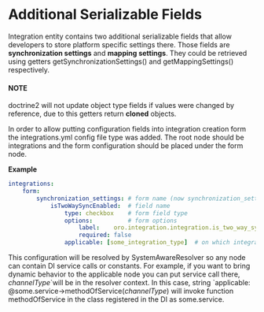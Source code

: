 <a id="dev-integrations-integrations-settings"></a>

# Additional Serializable Fields

Integration entity contains two additional serializable fields that allow developers to store platform specific
settings there. Those fields are **synchronization settings** and **mapping settings**. They could be retrieved using
getters getSynchronizationSettings() and getMappingSettings() respectively.

#### NOTE
doctrine2 will not update object type fields if values were changed by reference, due to this getters return **cloned** objects.

In order to allow putting configuration fields into integration creation form the integrations.yml config file type was added.
The root node should be integrations and the form configuration should be placed under the form node.

**Example**

```yaml
integrations:
    form:
        synchronization_settings: # form name (now synchronization_settings and mapping_settings are available)
            isTwoWaySyncEnabled:  # field name
                type: checkbox    # form field type
                options:          # form options
                    label:    oro.integration.integration.is_two_way_sync_enabled.label
                    required: false
                applicable: [some_integration_type]  # on which integration types this setting should be shown
```

This configuration will be resolved by SystemAwareResolver so any node can contain DI service calls or constants.
For example, if you want to bring dynamic behavior to the applicable node you can put service call there, $channelType$\`will be in the resolver context. In this case, string \`applicable: @some.service->methodOfService($channelType$) will invoke function methodOfService in the class registered in the DI as some.service.
